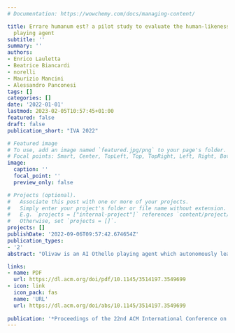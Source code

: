 ```yaml
---
# Documentation: https://wowchemy.com/docs/managing-content/

title: Errare humanum est? a pilot study to evaluate the human-likeness of a AI othello
  playing agent
subtitle: ''
summary: ''
authors:
- Enrico Lauletta
- Beatrice Biancardi
- norelli
- Maurizio Mancini
- Alessandro Panconesi
tags: []
categories: []
date: '2022-01-01'
lastmod: 2023-02-05T10:57:45+01:00
featured: false
draft: false
publication_short: "IVA 2022"

# Featured image
# To use, add an image named `featured.jpg/png` to your page's folder.
# Focal points: Smart, Center, TopLeft, Top, TopRight, Left, Right, BottomLeft, Bottom, BottomRight.
image:
  caption: ''
  focal_point: ''
  preview_only: false

# Projects (optional).
#   Associate this post with one or more of your projects.
#   Simply enter your project's folder or file name without extension.
#   E.g. `projects = ["internal-project"]` references `content/project/deep-learning/index.md`.
#   Otherwise, set `projects = []`.
projects: []
publishDate: '2022-09-06T09:57:42.674654Z'
publication_types:
- '2'
abstract: "Olivaw is an AI Othello playing agent which autonomously learns how to improve its gameplay by playing against itself. Some top-notch players (including former World Champions) reported that they had the impression that Olivaw's gameplay was human-like. To better investigate the processes related to these impressions, we conducted a pilot study using the Othello Game Evaluation App, a computer application we developed to evaluate pre-recorded Othello games in a controlled setting while assuring an adequate user experience. An exploratory analysis of the results shows that the participants mostly evaluated Olivaw as a human. When asked for a motivation for their choice, some of them reported that they evaluate poor game moves (and, consequently, losing the game) as an indication of the human-likeness of the player."

links:
- name: PDF
  url: https://dl.acm.org/doi/pdf/10.1145/3514197.3549699
- icon: link
  icon_pack: fas
  name: 'URL'
  url: https://dl.acm.org/doi/abs/10.1145/3514197.3549699
        
publication: '*Proceedings of the 22nd ACM International Conference on Intelligent Virtual Agents*'
---
```

